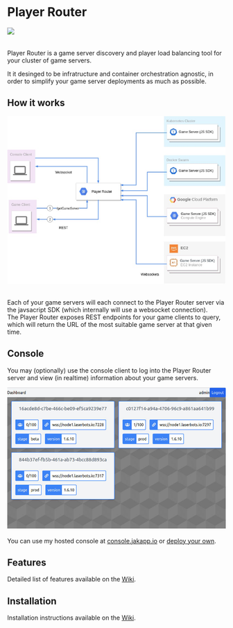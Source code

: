 # Player Router

<a href="https://discord.gg/TbvDbephpj">
  <img src="https://img.shields.io/discord/863071506527682611?logo=discord&logoColor=white&style=for-the-badge" />
</a>

<br />
<br />


Player Router is a game server discovery and player load balancing tool for your cluster of game servers.

It it desinged to be infratructure and container orchestration agnostic, in order to simplify your game server deployments as much as possible.

## How it works

<img src="media/player_router_arch_overview.jpg" />

<br />
<br />

Each of your game servers will each connect to the Player Router server via the javsacript SDK (which internally will use a websocket connection).
<br />The Player Router exposes REST endpoints for your game clients to query, which will return the URL of the most suitable game server at that given time.

## Console
You may (optionally) use the console client to log into the Player Router server and view (in realtime) information about your game servers.

<img src="media/player_router_console.jpg" />

<br />
<br />
You can use my hosted console at <a href="https://console.jakapp.io">console.jakapp.io</a> or <a href="https://github.com/jakapps/player-router/wiki/Installation#optional-add-the-console-to-your-deployment">deploy your own</a>.

## Features
Detailed list of features available on the <a href="https://github.com/jakapps/player-router/wiki/Features">Wiki</a>.

## Installation
Installation instructions available on the <a href="https://github.com/jakapps/player-router/wiki/Installation">Wiki</a>.
